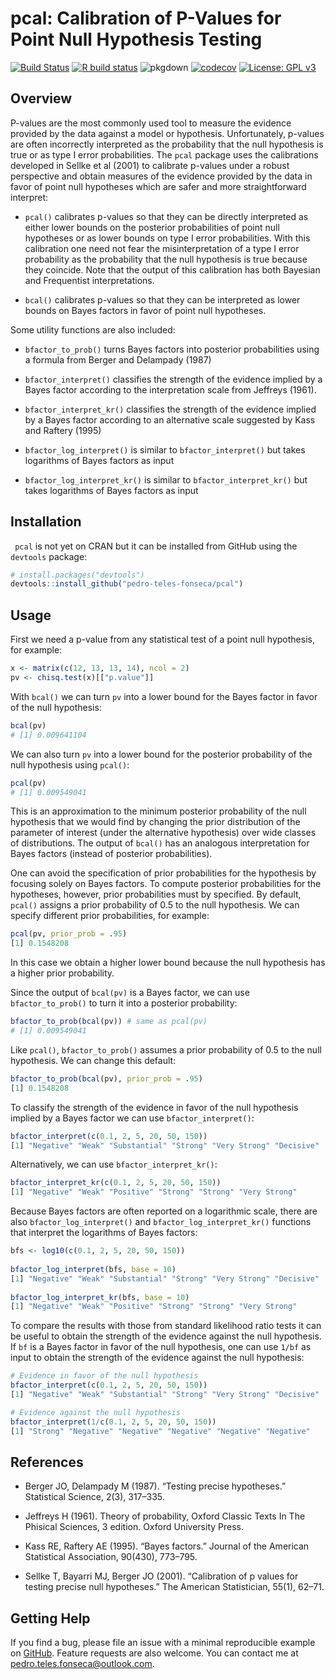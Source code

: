 # pcal: Calibration of P-Values for Point Null Hypothesis Testing

<!-- badges: start -->

[![Build Status](https://travis-ci.org/pedro-teles-fonseca/pcal.svg?branch=master)](https://travis-ci.org/pedro-teles-fonseca/pcal) [![R build status](https://github.com/pedro-teles-fonseca/pcal/workflows/R-CMD-check/badge.svg)](https://github.com/pedro-teles-fonseca/pcal/actions)
![pkgdown](https://github.com/pedro-teles-fonseca/pcal/workflows/pkgdown/badge.svg)
[![codecov](https://codecov.io/gh/pedro-teles-fonseca/pcal/branch/master/graph/badge.svg)](https://codecov.io/gh/pedro-teles-fonseca/pcal)
[![License: GPL v3](https://img.shields.io/badge/License-GPLv3-blue.svg)](https://www.gnu.org/licenses/gpl-3.0)

<!-- badges: end -->

## Overview

P-values are the most commonly used tool to measure the evidence provided by the data against a model or hypothesis. Unfortunately, p-values are often incorrectly interpreted as the probability that the null hypothesis is true or as type I error probabilities. The `pcal` package uses the calibrations developed in Sellke et al (2001) to calibrate p-values under a robust perspective and obtain measures of the evidence provided by the data in favor of point null hypotheses which are safer and more straightforward interpret: 

  * `pcal()` calibrates p-values so that they can be directly interpreted as either lower bounds on the posterior probabilities of point null hypotheses or as lower bounds on type I error probabilities. With this calibration one need not fear the misinterpretation of a type I error probability as the probability that the null hypothesis is true because they coincide. Note that the output of this calibration has both Bayesian and Frequentist interpretations.
   
  *   `bcal()` calibrates p-values so that they can be interpreted as lower bounds on Bayes factors in favor of point null hypotheses.

Some utility functions are also included:

* `bfactor_to_prob()` turns Bayes factors into posterior probabilities using a formula from Berger and Delampady (1987)
  
* `bfactor_interpret()` classifies the strength of the evidence implied by a Bayes factor according to the interpretation scale from Jeffreys (1961). 
  
* `bfactor_interpret_kr()` classifies the strength of the evidence implied by a Bayes factor according to an alternative scale suggested by Kass and Raftery (1995)
  
* `bfactor_log_interpret()` is similar to `bfactor_interpret()` but takes logarithms of Bayes factors as input

* `bfactor_log_interpret_kr()` is similar to `bfactor_interpret_kr()` but takes logarithms of Bayes factors as input
     

## Installation

``` pcal``` is not yet on CRAN but it can be installed from GitHub using the ```devtools``` package:

```r
# install.packages("devtools")
devtools::install_github("pedro-teles-fonseca/pcal")
```

## Usage 

First we need a p-value from any statistical test of a point null hypothesis, for example:

```r
x <- matrix(c(12, 13, 13, 14), ncol = 2)
pv <- chisq.test(x)[["p.value"]]
```

With `bcal()` we can turn `pv` into a lower bound for the Bayes factor in favor of the null hypothesis:

```r
bcal(pv)
# [1] 0.009641104
```

We can also turn `pv` into a lower bound for the posterior probability of the null hypothesis using `pcal()`:

```r
pcal(pv)
# [1] 0.009549041
```
This is an approximation to the minimum posterior probability of the null hypothesis that we would find by changing the prior distribution of the parameter of interest (under the alternative hypothesis) over wide classes of distributions. The output of `bcal()` has an analogous interpretation for Bayes factors (instead of posterior probabilities).

One can avoid the specification of prior probabilities for the hypothesis by focusing solely on Bayes factors. To compute posterior probabilities for the hypotheses, however, prior probabilities must by specified. By default, `pcal()` assigns a prior probability of 0.5 to the null hypothesis. We can specify different prior probabilities, for example:

```r
pcal(pv, prior_prob = .95)
[1] 0.1548208
```
In this case we obtain a higher lower bound because the null hypothesis has a higher prior probability.

Since the output of `bcal(pv)` is a Bayes factor, we can use `bfactor_to_prob()` to turn it into a posterior probability:

```r
bfactor_to_prob(bcal(pv)) # same as pcal(pv)
# [1] 0.009549041
```

Like `pcal()`, `bfactor_to_prob()` assumes a prior probability of 0.5 to the null hypothesis. We can change this default:

```r
bfactor_to_prob(bcal(pv), prior_prob = .95)
[1] 0.1548208
```

To classify the strength of the evidence in favor of the null hypothesis implied by a Bayes factor we can use `bfactor_interpret()`:

```r 
bfactor_interpret(c(0.1, 2, 5, 20, 50, 150))
[1] "Negative" "Weak" "Substantial" "Strong" "Very Strong" "Decisive" 
```
 
 Alternatively, we can use `bfactor_interpret_kr()`:

 ```r
bfactor_interpret_kr(c(0.1, 2, 5, 20, 50, 150))
[1] "Negative" "Weak" "Positive" "Strong" "Strong" "Very Strong"
 ```
Because Bayes factors are often reported on a logarithmic scale, there are also `bfactor_log_interpret()` and `bfactor_log_interpret_kr()` functions that interpret the logarithms of Bayes factors:

```r
bfs <- log10(c(0.1, 2, 5, 20, 50, 150))
 
bfactor_log_interpret(bfs, base = 10)
[1] "Negative" "Weak" "Substantial" "Strong" "Very Strong" "Decisive"   
 
bfactor_log_interpret_kr(bfs, base = 10)
[1] "Negative" "Weak" "Positive" "Strong" "Strong" "Very Strong"
```

To compare the results with those from standard likelihood ratio tests it can be useful to obtain the strength of the evidence against the null hypothesis. If `bf` is a Bayes factor in favor  of the null hypothesis, one can use `1/bf` as input to obtain the strength of the evidence against the null hypothesis:
 
 ```r
# Evidence in favor of the null hypothesis
bfactor_interpret(c(0.1, 2, 5, 20, 50, 150))
[1] "Negative" "Weak" "Substantial" "Strong" "Very Strong" "Decisive"   
 
# Evidence against the null hypothesis
bfactor_interpret(1/c(0.1, 2, 5, 20, 50, 150))
[1] "Strong" "Negative" "Negative" "Negative" "Negative" "Negative"
```

## References 

* Berger JO, Delampady M (1987). “Testing precise hypotheses.” Statistical Science, 2(3), 317–335.

* Jeffreys H (1961). Theory of probability, Oxford Classic Texts In The Phisical Sciences, 3 edition. Oxford University Press.

* Kass RE, Raftery AE (1995). “Bayes factors.” Journal of the American Statistical Association, 90(430), 773–795.

* Sellke T, Bayarri MJ, Berger JO (2001). “Calibration of p values for testing precise null hypotheses.” The American Statistician, 55(1), 62–71.

## Getting Help

If you find a bug, please file an issue with a minimal reproducible example on
[GitHub](https://github.com/pedro-teles-fonseca/pcal/issues). Feature requests are also welcome. You can contact me at pedro.teles.fonseca@outlook.com.
